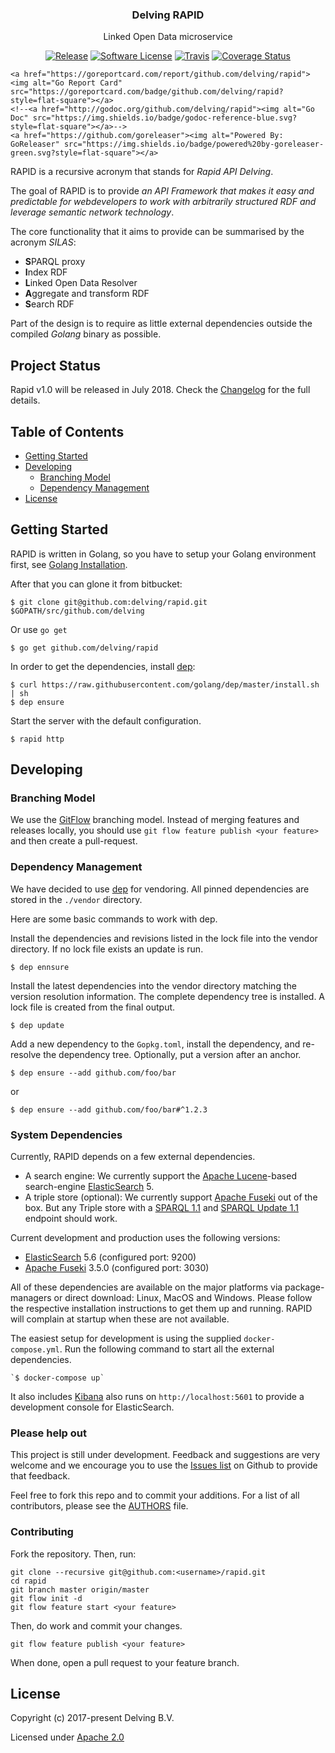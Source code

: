<p align="center">
  <!--<img alt="GoReleaser Logo" src="https://avatars2.githubusercontent.com/u/24697112?v=3&s=200" height="140" />-->
  <h3 align="center">Delving RAPID</h3>
  <p align="center">Linked Open Data microservice</p>
  <p align="center">
    <a href="https://github.com/delving/rapid/releases/latest"><img alt="Release" src="https://img.shields.io/github/release/delving/rapid.svg?style=flat-square"></a>
    <a href="/LICENSE.md"><img alt="Software License" src="https://img.shields.io/badge/License-Apache%202.0-blue.svg?style=flat-square"></a>
    <a href="https://travis-ci.org/delving/rapid"><img alt="Travis" src="https://img.shields.io/travis/delving/rapid/master.svg?style=flat-square"></a>
    <a href='https://coveralls.io/github/delving/rapid?branch=develop'><img src='https://coveralls.io/repos/github/delving/rapid/badge.svg?branch=develop' alt='Coverage Status' /></a>

    <a href="https://goreportcard.com/report/github.com/delving/rapid"><img alt="Go Report Card" src="https://goreportcard.com/badge/github.com/delving/rapid?style=flat-square"></a>
    <!--<a href="http://godoc.org/github.com/delving/rapid"><img alt="Go Doc" src="https://img.shields.io/badge/godoc-reference-blue.svg?style=flat-square"></a>-->
    <a href="https://github.com/goreleaser"><img alt="Powered By: GoReleaser" src="https://img.shields.io/badge/powered%20by-goreleaser-green.svg?style=flat-square"></a>
  </p>
</p>


RAPID is a recursive acronym that stands for *Rapid API Delving*. 

The goal of RAPID is to provide *an API Framework that makes it easy and predictable for webdevelopers to work with arbitrarily structured RDF and leverage semantic network technology*.

The core functionality that it aims to provide can be summarised by the acronym *SILAS*:

* **S**PARQL proxy
* **I**ndex RDF
* **L**inked Open Data Resolver
* **A**ggregate and transform RDF
* **S**earch RDF

Part of the design is to require as little external dependencies outside the compiled *Golang* binary as possible. 

## Project Status

Rapid v1.0 will be released in July 2018. Check the [Changelog] for the full details.

[Changelog]:https://github.com/delving/rapid/blob/master/CHANGELOG.md

## Table of Contents

* [Getting Started](#getting-started)
* [Developing](#developing)
    - [Branching Model](#branching-model)
    - [Dependency Management](#dependency-management)
* [License](#license)

## Getting Started 

RAPID is written in Golang, so you have to setup your Golang environment first, see [Golang Installation].

After that you can glone it from bitbucket:

    $ git clone git@github.com:delving/rapid.git $GOPATH/src/github.com/delving

Or use `go get`

    $ go get github.com/delving/rapid

In order to get the dependencies, install [dep]:

    $ curl https://raw.githubusercontent.com/golang/dep/master/install.sh | sh
    $ dep ensure

Start the server with the default configuration.

    $ rapid http

## Developing

### Branching Model

We use the [GitFlow](https://github.com/nvie/gitflow) branching model. Instead of merging features and releases locally, you should use `git flow feature publish <your feature>` and then create a pull-request.

### Dependency Management

We have decided to use [dep] for vendoring. All pinned dependencies are stored in the `./vendor` directory.

Here are some basic commands to work with dep.

Install the dependencies and revisions listed in the lock file into the vendor directory. If no lock file exists an update is run.

    $ dep ennsure

Install the latest dependencies into the vendor directory matching the version resolution information. The complete dependency tree is installed. A lock file is created from the final output.

    $ dep update

Add a new dependency to the `Gopkg.toml`, install the dependency, and re-resolve the dependency tree. Optionally, put a version after an anchor.

    $ dep ensure --add github.com/foo/bar

or 

    $ dep ensure --add github.com/foo/bar#^1.2.3

### System Dependencies

Currently, RAPID depends on a few external dependencies.

- A search engine: We currently support the [Apache Lucene]-based search-engine [ElasticSearch] 5.
- A triple store (optional): We currently support [Apache Fuseki] out of the box. But any Triple store with a [SPARQL 1.1] and [SPARQL Update 1.1] endpoint should work.

Current development and production uses the following versions:

- [ElasticSearch] 5.6 (configured port: 9200)
- [Apache Fuseki] 3.5.0 (configured port: 3030)

All of these dependencies are available on the major platforms via package-managers or direct download: Linux, MacOS and Windows. Please follow the respective installation instructions to get them up and running. RAPID will complain at startup when these are not available.

The easiest setup for development is using the supplied `docker-compose.yml`. Run the following command to start all the external dependencies. 

    `$ docker-compose up`

It also includes [Kibana] also runs on `http://localhost:5601` to provide a development console for ElasticSearch.

### Please help out

This project is still under development. Feedback and suggestions are very
welcome and we encourage you to use the [Issues
list](http://github.com/delving/rapid/issues) on Github to provide that
feedback.

Feel free to fork this repo and to commit your additions. For a list of all
contributors, please see the [AUTHORS](AUTHORS) file.

### Contributing

Fork the repository.  Then, run:

    git clone --recursive git@github.com:<username>/rapid.git
    cd rapid 
    git branch master origin/master
    git flow init -d
    git flow feature start <your feature>

Then, do work and commit your changes.  

    git flow feature publish <your feature>

When done, open a pull request to your feature branch.


## License

Copyright (c) 2017-present Delving B.V.

Licensed under [Apache 2.0](./License)

[Golang Installation]: https://golang.org/doc/install
[dep]: https://golang.github.io/dep/ 
[Kibana]: https://www.elastic.co/products/kibana
[golang]: https://golang.org/
[Apache Lucene]: https://lucene.apache.org/ 
[Apache Fuseki]: https://jena.apache.org/documentation/fuseki2/index.html
[ElasticSearch]: https://www.elastic.co/guide/en/elasticsearch/reference/6.2/getting-started.html
[SPARQL 1.1]: https://www.w3.org/TR/sparql11-query/
[SPARQL Update 1.1]: https://www.w3.org/TR/sparql11-update/

